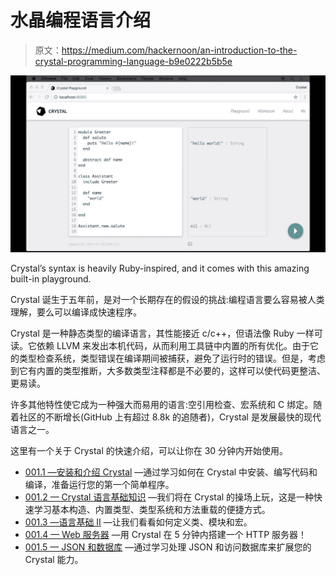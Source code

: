 # 水晶编程语言介绍

> 原文：<https://medium.com/hackernoon/an-introduction-to-the-crystal-programming-language-b9e0222b5b5e>

![](img/00e323af726482f37e0c8e632060ba3f.png)

Crystal’s syntax is heavily Ruby-inspired, and it comes with this amazing built-in playground.

Crystal 诞生于五年前，是对一个长期存在的假设的挑战:编程语言要么容易被人类理解，要么可以编译成快速程序。

Crystal 是一种静态类型的编译语言，其性能接近 c/c++，但语法像 Ruby 一样可读。它依赖 LLVM 来发出本机代码，从而利用工具链中内置的所有优化。由于它的类型检查系统，类型错误在编译期间被捕获，避免了运行时的错误。但是，考虑到它有内置的类型推断，大多数类型注释都是不必要的，这样可以使代码更整洁、更易读。

许多其他特性使它成为一种强大而易用的语言:空引用检查、宏系统和 C 绑定。随着社区的不断增长(GitHub 上有超过 8.8k 的追随者)，Crystal 是发展最快的现代语言之一。

这里有一个关于 Crystal 的快速介绍，可以让你在 30 分钟内开始使用。

*   [001.1 —安装和介绍 Crystal](https://www.dailydrip.com/topics/crystal/drips/installation-and-introduction-to-crystal) —通过学习如何在 Crystal 中安装、编写代码和编译，准备运行您的第一个简单程序。
*   [001.2 — Crystal 语言基础知识](https://www.dailydrip.com/topics/crystal/drips/crystal-language-basics) —我们将在 Crystal 的操场上玩，这是一种快速学习基本构造、内置类型、类型系统和方法重载的便捷方式。
*   [001.3 —语言基础 II](https://www.dailydrip.com/topics/crystal/drips/language-basics-ii) —让我们看看如何定义类、模块和宏。
*   [001.4 — Web 服务器](https://www.dailydrip.com/topics/crystal/drips/web-server) —用 Crystal 在 5 分钟内搭建一个 HTTP 服务器！
*   [001.5 — JSON 和数据库](https://www.dailydrip.com/topics/crystal/drips/json-databases) —通过学习处理 JSON 和访问数据库来扩展您的 Crystal 能力。